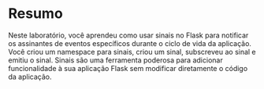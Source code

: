 # Resumo

Neste laboratório, você aprendeu como usar sinais no Flask para notificar os assinantes de eventos específicos durante o ciclo de vida da aplicação. Você criou um namespace para sinais, criou um sinal, subscreveu ao sinal e emitiu o sinal. Sinais são uma ferramenta poderosa para adicionar funcionalidade à sua aplicação Flask sem modificar diretamente o código da aplicação.
